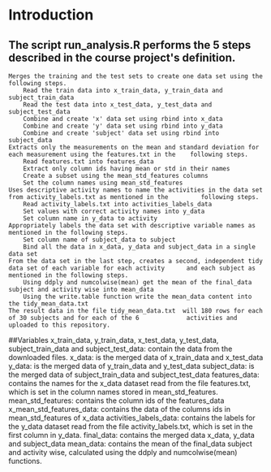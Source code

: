 # Introduction
## The script run_analysis.R performs the 5 steps described in the course project's definition.
	Merges the training and the test sets to create one data set using the following steps.
		Read the train data into x_train_data, y_train_data and subject_train_data
		Read the test data into x_test_data, y_test_data and subject_test_data
		Combine and create 'x' data set using rbind into x_data
		Combine and create 'y' data set using rbind into y_data
		Combine and create 'subject' data set using rbind into subject_data
	Extracts only the measurements on the mean and standard deviation for each measurement using the features.txt in the 	following steps.
		Read features.txt into features_data
		Extract only column ids having mean or std in their names
		Create a subset using the mean_std_features columns
		Set the column names using mean_std_features
	Uses descriptive activity names to name the activities in the data set from activity_labels.txt as mentioned in the 		following steps.
		Read activity_labels.txt into activities_labels_data
		Set values with correct activity names into y_data
		Set column name in y_data to activity
	Appropriately labels the data set with descriptive variable names as mentioned in the following steps.
		Set column name of subject_data to subject
		Bind all the data in x_data, y_data and subject_data in a single data set
	From the data set in the last step, creates a second, independent tidy data set of each variable for each activity 		and each subject as mentioned in the following steps. 
		Using ddply and numcolwise(mean) get the mean of the final_data  subject and activity wise into mean_data
		Using the write.table function write the mean_data content into the tidy_mean_data.txt
	The result data in the file tidy_mean_data.txt  will 180 rows for each of 30 subjects and for each of the 6 			activities and uploaded to this repository.

##Variables
	x_train_data, y_train_data, x_test_data, y_test_data, subject_train_data and subject_test_data: contain the data from 		the downloaded files.
	x_data: is the merged data of x_train_data and x_test_data
	y_data: is the merged data of y_train_data and y_test_data
	subject_data: is the merged data of subject_train_data and subject_test_data
	features_data: contains the names for the x_data dataset read from the file features.txt, which is set in the column 			names stored in mean_std_features.
	mean_std_features: contains the column ids of the features_data
	x_mean_std_features_data: contains the data of the columns ids in mean_std_features of x_data
	activities_labels_data: contains the labels for the y_data dataset read from the file activity_labels.txt, which is 			set in  the first column in y_data.
	final_data: contains the merged data x_data, y_data and subject_data
	mean_data: contains the mean of the final_data subject and activity wise, calculated using the ddply and 				numcolwise(mean) functions.


